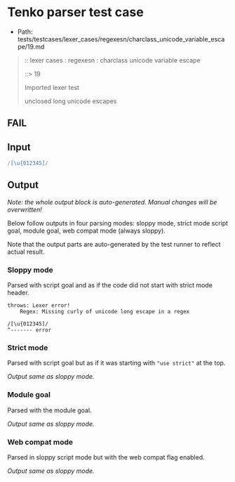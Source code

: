 # Tenko parser test case

- Path: tests/testcases/lexer_cases/regexesn/charclass_unicode_variable_escape/19.md

> :: lexer cases : regexesn : charclass unicode variable escape
>
> ::> 19
>
> Imported lexer test
>
> unclosed long unicode escapes

## FAIL

## Input

`````js
/[\u{012345]/
`````

## Output

_Note: the whole output block is auto-generated. Manual changes will be overwritten!_

Below follow outputs in four parsing modes: sloppy mode, strict mode script goal, module goal, web compat mode (always sloppy).

Note that the output parts are auto-generated by the test runner to reflect actual result.

### Sloppy mode

Parsed with script goal and as if the code did not start with strict mode header.

`````
throws: Lexer error!
    Regex: Missing curly of unicode long escape in a regex

/[\u{012345]/
^------- error
`````

### Strict mode

Parsed with script goal but as if it was starting with `"use strict"` at the top.

_Output same as sloppy mode._

### Module goal

Parsed with the module goal.

_Output same as sloppy mode._

### Web compat mode

Parsed in sloppy script mode but with the web compat flag enabled.

_Output same as sloppy mode._
